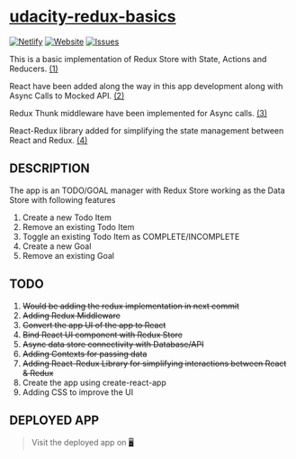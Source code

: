 # [udacity-redux-basics](https://redux-todo-goal.netlify.app/)

[![Netlify](https://img.shields.io/netlify/c63cc15f-21b5-4818-a1d3-3cf60359b6e9?logo=netlify&logoColor=success&style=for-the-badge)](https://app.netlify.com/sites/redux-todo-goal/deploys)
[![Website](https://img.shields.io/website?label=app&logo=netlify&logoColor=green&style=for-the-badge&up_color=green&url=https%3A%2F%2Fredux-todo-goal.netlify.app%2F)](https://redux-todo-goal.netlify.app/)
[![Issues](https://img.shields.io/github/issues/birajpoddar/udacity-redux-basics?logo=github&logoColor=yellow&style=for-the-badge)](https://github.com/birajpoddar/udacity-redux-basics/issues)

This is a basic implementation of Redux Store with State, Actions and Reducers. [(1)](https://github.com/birajpoddar/udacity-redux-basics/tree/1-html-redux)

React have been added along the way in this app development along with Async Calls to Mocked API. [(2)](https://github.com/birajpoddar/udacity-redux-basics/tree/2-react-redux)

Redux Thunk middleware have been implemented for Async calls. [(3)](https://github.com/birajpoddar/udacity-redux-basics/tree/3-react-redux-thunk)

React-Redux library added for simplifying the state management between React and Redux. [(4)](https://github.com/birajpoddar/udacity-redux-basics/tree/4-react-redux-binding)

## DESCRIPTION

The app is an TODO/GOAL manager with Redux Store working as the Data Store with following features

1. Create a new Todo Item
2. Remove an existing Todo Item
3. Toggle an existing Todo Item as COMPLETE/INCOMPLETE
4. Create a new Goal
5. Remove an existing Goal

## TODO

1. ~~Would be adding the redux implementation in next commit~~
2. ~~Adding Redux Middleware~~
3. ~~Convert the app UI of the app to React~~
4. ~~Bind React UI component with Redux Store~~
5. ~~Async data store connectivity with Database/API~~
6. ~~Adding Contexts for passing data~~
7. ~~Adding React-Redux Library for simplifying interactions between React & Redux~~
8. Create the app using create-react-app
9. Adding CSS to improve the UI

## DEPLOYED APP

> Visit the deployed app on [🖥](https://redux-todo-goal.netlify.app/)
